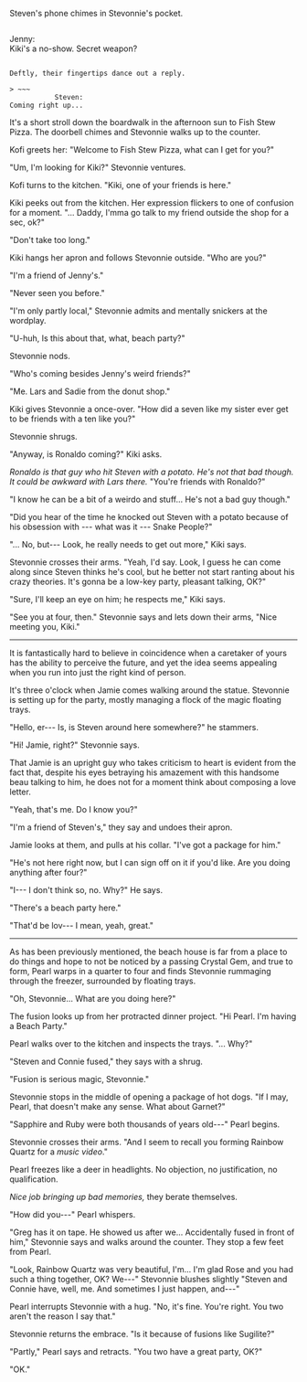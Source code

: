 Steven's phone chimes in Stevonnie's pocket.

> ~~~
Jenny:  
Kiki's a no-show. Secret weapon?
~~~

Deftly, their fingertips dance out a reply.

> ~~~
           Steven:  
Coming right up...
~~~

It's a short stroll down the boardwalk in the afternoon sun to Fish
Stew Pizza. The doorbell chimes and Stevonnie walks up to the counter.

Kofi greets her: "Welcome to Fish Stew Pizza, what can I get for you?"

"Um, I'm looking for Kiki?" Stevonnie ventures.

Kofi turns to the kitchen. "Kiki, one of your friends is here."

Kiki peeks out from the kitchen. Her expression flickers to one of
confusion for a moment. "... Daddy, I'mma go talk to my friend outside
the shop for a sec, ok?"

"Don't take too long."

Kiki hangs her apron and follows Stevonnie outside. "Who are you?"

"I'm a friend of Jenny's."

"Never seen you before."

"I'm only partly local," Stevonnie admits and mentally snickers at the
wordplay.

"U-huh, Is this about that, what, beach party?"

Stevonnie nods.

"Who's coming besides Jenny's weird friends?"

"Me. Lars and Sadie from the donut shop."

Kiki gives Stevonnie a once-over. "How did a seven like my sister
ever get to be friends with a ten like you?"

Stevonnie shrugs.

"Anyway, is Ronaldo coming?" Kiki asks.

*Ronaldo is that guy who hit Steven with a potato. He's not that bad though.
It could be awkward with Lars there.* "You're friends with Ronaldo?"

"I know he can be a bit of a weirdo and stuff... He's not a bad guy though."

"Did you hear of the time he knocked out Steven with a potato because of
his obsession with --- what was it --- Snake People?"

"... No, but--- Look, he really needs to get out more," Kiki says.

Stevonnie crosses their arms. "Yeah, I'd say. Look, I guess he can come
along since Steven thinks he's cool, but he better not start ranting about
his crazy theories. It's gonna be a low-key party, pleasant talking, OK?"

"Sure, I'll keep an eye on him; he respects me," Kiki says.

"See you at four, then." Stevonnie says and lets down their arms, "Nice meeting you, Kiki."

----

It is fantastically hard to believe in coincidence when a caretaker of yours
has the ability to perceive the future, and yet the idea seems appealing when
you run into just the right kind of person.

It's three o'clock when Jamie comes walking around the statue. Stevonnie is setting
up for the party, mostly managing a flock of the magic floating trays.

"Hello, er--- Is, is Steven around here somewhere?" he stammers.

"Hi! Jamie, right?" Stevonnie says.

That Jamie is an upright guy who takes criticism to heart is evident from the
fact that, despite his eyes betraying his amazement with this handsome beau talking
to him, he does not for a moment think about composing a love letter.

"Yeah, that's me. Do I know you?"

"I'm a friend of Steven's," they say and undoes their apron.

Jamie looks at them, and pulls at his collar. "I've got a package for him."

"He's not here right now, but I can sign off on it if you'd like.
Are you doing anything after four?"

"I--- I don't think so, no. Why?" He says.

"There's a beach party here."

"That'd be lov--- I mean, yeah, great." 

----

As has been previously mentioned, the beach house is far from a place to do things
and hope to not be noticed by a passing Crystal Gem, and true to form, Pearl
warps in a quarter to four and finds Stevonnie rummaging through the freezer, surrounded
by floating trays.

"Oh, Stevonnie... What are you doing here?"

The fusion looks up from her protracted dinner project. "Hi Pearl. I'm having a Beach Party."

Pearl walks over to the kitchen and inspects the trays. "... Why?"

"Steven and Connie fused," they says with a shrug.

"Fusion is serious magic, Stevonnie."

Stevonnie stops in the middle of opening a package of hot dogs.
"If I may, Pearl, that doesn't make any sense. What about Garnet?"

"Sapphire and Ruby were both thousands of years old---" Pearl begins.

Stevonnie crosses their arms. "And I seem to recall you forming Rainbow
Quartz for a *music video*."

Pearl freezes like a deer in headlights. No objection, no justification,
no qualification.

*Nice job bringing up bad memories,* they berate themselves.

"How did you---" Pearl whispers.

"Greg has it on tape. He showed us after we... Accidentally fused in
front of him," Stevonnie says and walks around the counter. They
stop a few feet from Pearl.

"Look, Rainbow Quartz was very beautiful, I'm...  I'm glad Rose and
you had such a thing together, OK? We---" Stevonnie blushes slightly
"Steven and Connie have, well, me. And sometimes I just happen, and---"

Pearl interrupts Stevonnie with a hug. "No, it's fine. You're right.
You two aren't the reason I say that."

Stevonnie returns the embrace. "Is it because of fusions like Sugilite?"

"Partly," Pearl says and retracts. "You two have a great party, OK?"

"OK."
